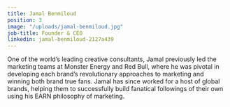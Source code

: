 ```yaml
---
title: Jamal Benmiloud
position: 3
image: "/uploads/jamal-benmiloud.jpg"
job-title: Founder & CEO
linkedin: jamal-benmiloud-2127a439
---
```


One of the world’s leading creative consultants, Jamal previously led the marketing teams at Monster Energy and Red Bull, where he was pivotal in developing each brand’s revolutionary approaches to marketing and winning both brand true fans. Jamal has since worked for a host of global brands, helping them to successfully build fanatical followings of their own using his EARN philosophy of marketing. 